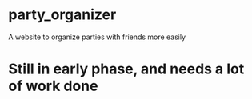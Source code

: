 # party_organizer
A website to organize parties with friends more easily

# Still in early phase, and needs a lot of work done
